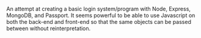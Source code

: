 An attempt at creating a basic login system/program with Node, Express, MongoDB, and Passport. It seems powerful to be able to use Javascript on both the back-end and front-end so that the same objects can be passed between without reinterpretation.


